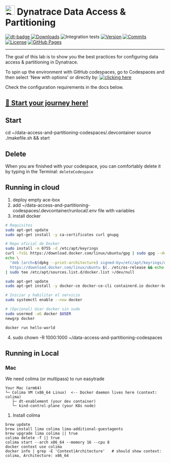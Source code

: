 <!-- markdownlint-disable-next-line -->

# <img src="https://cdn.bfldr.com/B686QPH3/at/w5hnjzb32k5wcrcxnwcx4ckg/Dynatrace_signet_RGB_HTML.svg?auto=webp&format=pngg" alt="DT logo" width="30"> Dynatrace Data Access & Partitioning

[![dt-badge](https://img.shields.io/badge/powered_by-DT_enablement-8A2BE2?logo=dynatrace)](https://github.com/dynatrace-wwse/enablement-codespaces-template)
[![Downloads](https://img.shields.io/docker/pulls/shinojosa/dt-enablement?logo=docker)](https://hub.docker.com/r/shinojosa/dt-enablement)
![Integration tests](https://github.com/dynatrace-wwse/enablement-codespaces-template/actions/workflows/integration-tests.yaml/badge.svg)
[![Version](https://img.shields.io/github/v/release/dynatrace-wwse/enablement-codespaces-template?color=blueviolet)](https://github.com/dynatrace-wwse/enablement-codespaces-template/releases)
[![Commits](https://img.shields.io/github/commits-since/dynatrace-wwse/enablement-codespaces-template/latest?color=ff69b4&include_prereleases)](https://github.com/dynatrace-wwse/enablement-codespaces-template/graphs/commit-activity)
[![License](https://img.shields.io/badge/License-Apache_2.0-blue.svg?color=green)](https://github.com/dynatrace-wwse/enablement-codespaces-template/blob/main/LICENSE)
[![GitHub Pages](https://img.shields.io/badge/GitHub%20Pages-Live-green)](https://dynatrace-wwse.github.io/enablement-codespaces-template/)

---

The goal of this lab is to show you the best practices for configuring data access & partitioning in Dynatrace.

To spin up the environment with GitHub codespaces, go to Codespaces and then select 'New with options' or directly by:
[![clicking here](https://github.com/codespaces/badge.svg)](https://codespaces.new/dynatrace-ace/data-access-and-partitioning-codespaces?quickstart=1&machine=basicLinux32gb)

Check the configuration requirements in the docs below.

## [🧳 Start your journey here!](https://dynatrace-ace.github.io/data-access-and-partitioning-codespaces/)


## Start

cd ~/data-access-and-partitioning-codespaces/.devcontainer
source ./makefile.sh && start

## Delete

When you are finished with your codespace, you can comfortably delete it by typing in the Terminal:
`deleteCodespace`

## Running in cloud

1. deploy empty ace-box
2. add ~/data-access-and-partitioning-codespaces/.devcontainer/runlocal/.env file with variables
3. install docker

```BASH
# Requisitos
sudo apt-get update
sudo apt-get install -y ca-certificates curl gnupg

# Repo oficial de Docker
sudo install -m 0755 -d /etc/apt/keyrings
curl -fsSL https://download.docker.com/linux/ubuntu/gpg | sudo gpg --dearmor -o /etc/apt/keyrings/docker.gpg
echo \
  "deb [arch=$(dpkg --print-architecture) signed-by=/etc/apt/keyrings/docker.gpg] \
  https://download.docker.com/linux/ubuntu $(. /etc/os-release && echo "$VERSION_CODENAME") stable" \
| sudo tee /etc/apt/sources.list.d/docker.list >/dev/null

sudo apt-get update
sudo apt-get install -y docker-ce docker-ce-cli containerd.io docker-buildx-plugin docker-compose-plugin

# Iniciar y habilitar el servicio
sudo systemctl enable --now docker

# (Opcional) Usar docker sin sudo
sudo usermod -aG docker $USER
newgrp docker

docker run hello-world
```

4. sudo chown -R 1000:1000 ~/data-access-and-partitioning-codespaces

## Running in Local

### Mac

We need colima (or multipass) to run easytrade

```
Your Mac (arm64)
└─ Colima VM (x86_64 Linux)  <-- Docker daemon lives here (context: colima)
   ├─ dt-enablement (your dev container)
   └─ kind-control-plane (your K8s node)
```

1. Install colima

```
brew update
brew install lima colima lima-additional-guestagents
brew upgrade lima colima || true
colima delete -f || true
colima start --arch x86_64 --memory 16 --cpu 8
docker context use colima
docker info | grep -E 'Context|Architecture'   # should show context: colima, Architecture: x86_64 
```
